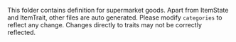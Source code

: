 This folder contains definition for supermarket goods. Apart from ItemState and ItemTrait, other files are auto generated. Please modify `categories` to reflect any change. 
Changes directly to traits may not be correctly reflected.  
